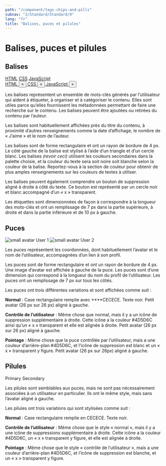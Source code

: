 ```yaml
---
path: "/component/tags-chips-and-pills"
subnav: "2/Standard/Standard/9"
lang: "fr"
title: "Balises, puces et pilules"
---
```


# Balises, puces et pilules

## Balises

<div class="mt-2">
    <a href="#!" class="badge badge-primary badge-tag">HTML</a>
    <a href="#!" class="badge badge-primary badge-tag">CSS</a>
    <a href="#!" class="badge badge-primary badge-tag">JavaScript</a>
</div>
<div class="mt-2">
    <a href="#!" class="badge badge-primary badge-tag">
    HTML
    <button type="button" class="close" aria-describedby="Close / Delete"><span aria-hidden="true">×</span></button>
    </a>
    <a href="#!" class="badge badge-primary badge-tag">
    CSS
    <button type="button" class="close" aria-describedby="Close / Delete"><span aria-hidden="true">×</span></button>
    </a>
    <a href="#!" class="badge badge-primary badge-tag">
    JavaScript
    <button type="button" class="close" aria-describedby="Close / Delete"><span aria-hidden="true">×</span></button>
    </a>
</div>

<codeblock html='
    <div class="mt-2">
        <a href="#!" class="badge badge-primary badge-tag">HTML</a>
        <a href="#!" class="badge badge-primary badge-tag">CSS</a>
        <a href="#!" class="badge badge-primary badge-tag">JavaScript</a>
    </div>
    <div class="mt-2">
        <a href="#!" class="badge badge-primary badge-tag">
        HTML
        <button type="button" class="close" aria-describedby="Close / Delete"><span aria-hidden="true">×</span></button>
        </a>
        <a href="#!" class="badge badge-primary badge-tag">
        CSS
        <button type="button" class="close" aria-describedby="Close / Delete"><span aria-hidden="true">×</span></button>
        </a>
        <a href="#!" class="badge badge-primary badge-tag">
        JavaScript
        <button type="button" class="close" aria-describedby="Close / Delete"><span aria-hidden="true">×</span></button>
        </a>
    </div>
' react='' />

Les balises représentent un ensemble de mots-clés générés par l’utilisateur qui aident à étiqueter, à organiser et à catégoriser le contenu. Elles sont utiles parce qu’elles fournissent les métadonnées permettant de faire une recherche sur le contenu. Les balises peuvent être ajoutées ou retirées du contenu par l’auteur.

Les balises sont habituellement affichées près du titre du contenu, à proximité d’autres renseignements comme la date d’affichage, le nombre de « J’aime » et le nom de l’auteur.

Les balises sont de forme rectangulaire et ont un rayon de bordure de 4 px. Le côté gauche de la balise est stylisé à l’aide d’un triangle et d’un cercle blanc. Les balises _(revoir ceci)_ utilisent les couleurs secondaires dans la palette choisie, et la couleur du texte sera soit noire soit blanche selon la couleur de la balise. Reportez-vous à la section de couleur pour obtenir de plus amples renseignements sur les couleurs de textes à utiliser.  

Les balises peuvent également comprendre un bouton de suppression aligné à droite à côté du texte. Ce bouton est représenté par un cercle noir et blanc accompagné d’un « x » transparent. 

Les étiquettes sont dimensionnées de façon à correspondre à la longueur des mots-clés et ont un remplissage de 7 px dans la partie supérieure, à droite et dans la partie inférieure et de 10 px à gauche.

## Puces

<span class="badge badge-primary"><img alt="small avatar" class="avatar avatar-sm" src="https://api.adorable.io/avatars/170/abott@adorable.png"> User 1</span>
<span class="badge badge-primary"><img alt="small avatar" class="avatar avatar-sm" src="https://api.adorable.io/avatars/170/abott@adorable.png"> User 2</span>

<codeblock html='
    <span class="badge badge-primary"><img alt="small avatar" class="avatar avatar-sm" src="https://api.adorable.io/avatars/170/abott@adorable.png"> User 1</span>
    <span class="badge badge-primary"><img alt="small avatar" class="avatar avatar-sm" src="https://api.adorable.io/avatars/170/abott@adorable.png"> User 2</span>
' react='' />


Les puces représentent les coordonnées, dont habituellement l’avatar et le nom de l’utilisateur, accompagnées d’un lien à son profil.

Les puces sont de forme rectangulaire et ont un rayon de bordure de 4 px. Une image d’avatar est affichée à gauche de la puce. Les puces sont d’une dimension qui correspond à la longueur du nom du profil de l’utilisateur. Les puces ont un remplissage de 7 px sur tous les côtés.

Les puces ont trois différentes variations et sont affichées comme suit :

**Normal** : Case rectangulaire remplie avec ****CECECE. Texte noir. Petit avatar (26 px sur 26 px) aligné à gauche. 

**Contrôle de l’utilisateur** : Même chose que normal, mais il y a un icône de suppression supplémentaire à droite. Cette icône a la couleur #4D5D6C ainsi qu’un « x » transparent et elle est alignée à droite. Petit avatar (26 px sur 26 px) aligné à gauche. 

**Pointage** : Même chose que la puce contrôlée par l’utilisateur, mais a une couleur d’arrière-plan #4D5D6C, et l’icône de suppression est blanc et un « x » transparent y figure. Petit avatar (26 px sur 26px) aligné à gauche.

## Pilules

<div class="mt-2">
    <span class="badge badge-primary">Primary</span>
    <span class="badge badge-secondary">Secondary</span>
</div>

<codeblock html='
    <div class="mt-2">
        <span class="badge badge-primary">Primary</span>
        <span class="badge badge-secondary">Secondary</span>
    </div>
' react='' />

Les pilules sont semblables aux puces, mais ne sont pas nécessairement associées à un utilisateur en particulier. Ils ont le même style, mais sans l’avatar aligné à gauche.

Les pilules ont trois variations qui sont stylisées comme suit :

**Normal** : Case rectangulaire remplie en CECECE. Texte noir.

**Contrôle de l’utilisateur** : Même chose que le style « normal », mais il y a une icône de suppressions supplémentaire à droite. Cette icône a la couleur #4D5D6C, un « x » transparent y figure, et elle est alignée à droite.

**Pointage** : Même chose que le style « contrôle de l’utilisateur », mais a une couleur d’arrière-plan #4D5D6C, et l’icône de suppression est blanche, et un « x » transparent y figure.
